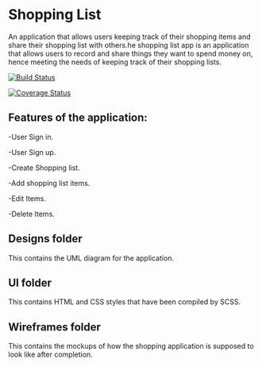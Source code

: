 # Shopping List
An application that allows users keeping track of their shopping items and share their shopping list with others.he shopping list app is an application that allows users to record and share things they want to spend money on, hence meeting the needs of keeping track of their shopping lists.

[![Build Status](https://travis-ci.org/serubirikenny/ShoppingList.svg?branch=master)](https://travis-ci.org/serubirikenny/ShoppingList)

[![Coverage Status](https://coveralls.io/repos/github/serubirikenny/ShoppingList/badge.svg?branch=master)](https://coveralls.io/github/serubirikenny/ShoppingList?branch=master)

## Features of the application:

-User Sign in.

-User Sign up.

-Create Shopping list.

-Add shopping list items.

-Edit Items.

-Delete Items.


## Designs folder
This contains the UML diagram for the application.

## UI folder 
This contains HTML and CSS styles that have been compiled by SCSS.

## Wireframes folder 
This contains the mockups of how the shopping application is supposed to look like after completion.

